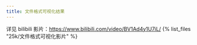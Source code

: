```yaml
---
title: 文件格式可视化结果
---
```

详见 bilibili 影片：<https://www.bilibili.com/video/BV1Ad4y1U7iL/>
{% list_files "25k/文件格式可视化影片" %}
